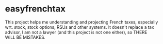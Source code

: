 # easyfrenchtax
This project helps me understanding and projecting French taxes, especially wrt. stock, stock options, RSUs and other systems. It doesn't replace a tax advisor, I am not a lawyer (and this project is not one either), so THERE WILL BE MISTAKES.
